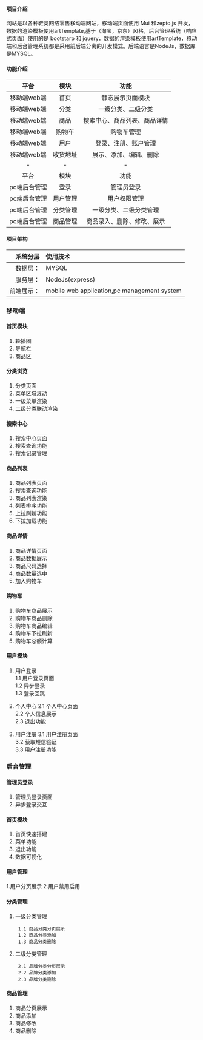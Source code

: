 #### 项目介绍
网站是以各种鞋类网络零售移动端网站，移动端页面使用 Mui 和zepto.js 开发，数据的渲染模板使用artTemplate,基于（淘宝，京东）风格，后台管理系统（响应式页面）使用的是 bootstarp 和 jquery，数据的渲染模板使用artTemplate，移动端和后台管理系统都是采用前后端分离的开发模式。后端语言是NodeJs，数据库是MYSQL。

#### 功能介绍
| 平台 | 模块 | 功能 |
|:------:|:-----:|:-----:|
|移动端web端|首页|静态展示页面模块|
|移动端web端|分类|一级分类、二级分类|
|移动端web端|商品|搜索中心、商品列表、商品详情|
|移动端web端|购物车|购物车管理|
|移动端web端|用户|登录、注册、账户管理|
|移动端web端|收货地址|展示、添加、编辑、删除|
|-|-|-|
| 平台 | 模块 | 功能 |
|pc端后台管理|登录|管理员登录|
|pc端后台管理|用户管理|用户权限管理|
|pc端后台管理|分类管理|一级分类、二级分类管理|
|pc端后台管理|商品管理|商品录入、删除、修改、展示|

#### 项目架构
| 系统分层 | 使用技术 |
|------:|:----|
|数据层：|MYSQL|
|服务层：|NodeJs(express)|
|前端展示：|mobile web application,pc management system| 
 
### 移动端

#### 首页模块
1. 轮播图
2. 导航栏
3. 商品区

#### 分类浏览
1. 分类页面
2. 菜单区域滚动
3. 一级菜单渲染
4. 二级分类联动渲染

#### 搜索中心
1. 搜索中心页面
2. 搜索查询功能
3. 搜索记录管理

#### 商品列表
1. 商品列表页面
2. 搜索查询功能
3. 商品列表渲染
4. 列表排序功能
5. 上拉刷新功能
6. 下拉加载功能

#### 商品详情
1. 商品详情页面
2. 商品数据展示
3. 商品尺码选择
4. 商品数量选中
5. 加入购物车

#### 购物车
1. 购物车商品展示
2. 购物车商品删除
3. 购物车商品编辑
4. 购物车下拉刷新
5. 购物车总额计算

#### 用户模块
1. 用户登录  
    1.1 用户登录页面  
    1.2 异步登录  
    1.3 登录回跳    
         
2. 个人中心
    2.1 个人中心页面  
    2.2 个人信息展示  
    2.3 退出功能 
        
3. 用户注册
    3.1 用户注册页面  
    3.2 获取短信验证  
    3.3 用户注册功能

 
### 后台管理

#### 管理员登录
1. 管理员登录页面
2. 异步登录交互

#### 首页模块
1. 首页快速搭建
2. 菜单功能
3. 退出功能
4. 数据可视化

#### 用户管理
1.用户分页展示
2.用户禁用启用

#### 分类管理

1. 一级分类管理

        1.1 商品分类分页展示 
        1.2 商品分类添加
        1.3 商品分类删除

2. 二级分类管理  

        2.1 品牌分类分页展示 
        2.2 品牌分类添加
        2.3 品牌分类删除

#### 商品管理
1. 商品分页展示
2. 商品添加
3. 商品修改
4. 商品删除
 
 
 

